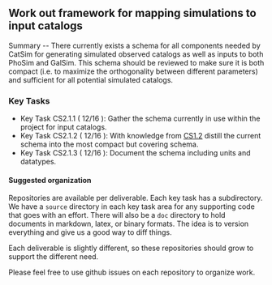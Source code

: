 ##  Work out framework for mapping simulations to input catalogs

Summary -- There currently exists a schema for all components needed by CatSim for generating simulated
observed catalogs as well as inputs to both PhoSim and GalSim. This schema should be reviewed to make sure it
is both compact (i.e. to maximize the orthogonality between different parameters) and sufficient for all
potential simulated catalogs.


### Key Tasks
* Key Task CS2.1.1 ( 12/16 ): Gather the schema currently in use within the project for input
catalogs.
* Key Task CS2.1.2 ( 12/16 ): With knowledge from [CS1.2](github.com/DarkEnergyScienceCollaboration/CS1.2)
distill the current schema into the most compact but
covering schema.
* Key Task CS2.1.3 ( 12/16 ): Document the schema including units and datatypes.

#### Suggested organization
Repositories are available per deliverable.  Each key task has a subdirectory.
We have a `source` directory in each key task area for any supporting
code that goes with an effort.  There will also be a `doc` directory to hold documents in markdown,
latex, or binary formats.  The idea is to version everything and give us a good way to diff things.

Each deliverable is slightly different, so these repositories should grow to support the different need.

Please feel free to use github issues on each repository to organize work.
